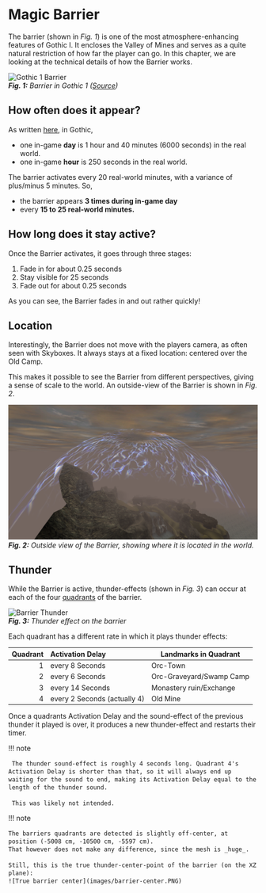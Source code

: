 # Magic Barrier

The barrier (shown in _Fig. 1_) is one of the most atmosphere-enhancing features of Gothic I. It encloses the Valley of Mines and serves as a quite natural restriction of how far the player can go. In this chapter, we are looking at the technical details of how the Barrier works.

![Gothic 1 Barrier](https://gameffine.com/wp-content/uploads/2018/06/gothic7.jpg)  
_**Fig. 1:** Barrier in Gothic 1 ([Source](https://gameffine.com/retro-sturdays-episode-22-gothic/))_

## How often does it appear?

As written [here](<https://forum.worldofplayers.de/forum/threads/396326-Tipp-Tageweise-springen-(auch-zurück)?p=6231841&viewfull=1#post6231841>), in Gothic,

- one in-game **day** is 1 hour and 40 minutes (6000 seconds) in the real world.
- one in-game **hour** is 250 seconds in the real world.

The barrier activates every 20 real-world minutes, with a variance of plus/minus 5 minutes. So,

- the barrier appears **3 times during in-game day**
- every **15 to 25 real-world minutes.**

## How long does it stay active?

Once the Barrier activates, it goes through three stages:

1.  Fade in for about 0.25 seconds
2.  Stay visible for 25 seconds
3.  Fade out for about 0.25 seconds

As you can see, the Barrier fades in and out rather quickly!

## Location

Interestingly, the Barrier does not move with the players camera, as often seen with Skyboxes. It always stays at a fixed location: centered over the Old Camp.

This makes it possible to see the Barrier from different perspectives, giving a sense of scale to the world. An outside-view of the Barrier is shown in _Fig. 2_.

![Barrier Outside View](images/barrier.PNG)  
_**Fig. 2:** Outside view of the Barrier, showing where it is located in the world._

## Thunder

While the Barrier is active, thunder-effects (shown in _Fig. 3_) can occur at each of the four [quadrants](<https://en.wikipedia.org/wiki/Quadrant_(plane_geometry)>) of the barrier.

![Barrier Thunder](images/barrier-anim.gif)  
_**Fig. 3:** Thunder effect on the barrier_

Each quadrant has a different rate in which it plays thunder effects:

| Quadrant | Activation Delay             | Landmarks in Quadrant    |
| -------: | :--------------------------- | ------------------------ |
|        1 | every 8 Seconds              | Orc-Town                 |
|        2 | every 6 Seconds              | Orc-Graveyard/Swamp Camp |
|        3 | every 14 Seconds             | Monastery ruin/Exchange  |
|        4 | every 2 Seconds (actually 4) | Old Mine                 |

Once a quadrants Activation Delay and the sound-effect of the previous thunder it played is over, it produces a new thunder-effect and restarts their timer.

!!! note

     The thunder sound-effect is roughly 4 seconds long. Quadrant 4's Activation Delay is shorter than that, so it will always end up waiting for the sound to end, making its Activation Delay equal to the length of the thunder sound.

     This was likely not intended.

!!! note

    The barriers quadrants are detected is slightly off-center, at position (-5008 cm, -10500 cm, -5597 cm).
    That however does not make any difference, since the mesh is _huge_.

    Still, this is the true thunder-center-point of the barrier (on the XZ plane):
    ![True barrier center](images/barrier-center.PNG)
